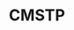 ---
layout: media
title: "CMSTP"
show_blurb: true
tags:
  categories: visual
blurb: "[See this project on Github](https://github.com/nwaxiomatic/color-ms-turing-patterns)"
ads: false
share: false
image:
  id: 22342127515
---